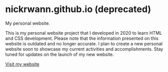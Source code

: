 # nickrwann.github.io (deprecated)
My personal website.

This is my personal website project that I developed in 2020 to learn HTML and CSS development. 
Please note that the information presented on this website is outdated and no longer accurate. 
I plan to create a new personal website soon to showcase my current activities and accomplishments. 
Stay tuned for updates on the launch of my new website.

[Visit my website](https://nickrwann.github.io)
